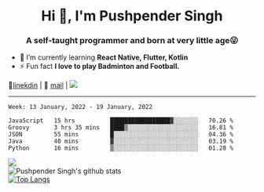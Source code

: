 <h1 align="center">Hi 👋, I'm Pushpender Singh</h1>
<h3 align="center">A self-taught programmer and born at very little age😜</h3>

- 🌱 I’m currently learning **React Native, Flutter, Kotlin**
- ⚡ Fun fact **I love to play Badminton and Football.**

👔[linekdin](https://www.linkedin.com/in/pushpender-singh-240061202/) | 📧 [mail](mailto:pushpendersingh@p2devs.com) | ![](https://komarev.com/ghpvc/?username=pushpender-singh-ap&color=blue)


---

<!--START_SECTION:waka-->
```text
Week: 13 January, 2022 - 19 January, 2022

JavaScript   15 hrs          █████████████████▓░░░░░░░   70.26 % 
Groovy       3 hrs 35 mins   ████▒░░░░░░░░░░░░░░░░░░░░   16.81 % 
JSON         55 mins         █░░░░░░░░░░░░░░░░░░░░░░░░   04.36 % 
Java         40 mins         ▓░░░░░░░░░░░░░░░░░░░░░░░░   03.19 % 
Python       16 mins         ▒░░░░░░░░░░░░░░░░░░░░░░░░   01.28 % 
```
<!--END_SECTION:waka-->

<img align="left" src="https://github-readme-streak-stats.herokuapp.com/?user=pushpender-singh-ap&theme=dark" /></br>
![Pushpender Singh's github stats](https://github-readme-stats.vercel.app/api?username=pushpender-singh-ap&show_icons=true&theme=radical&count_private=true)</br>
[![Top Langs](https://github-readme-stats.vercel.app/api/top-langs/?username=pushpender-singh-ap&theme=radical)](https://github.com/pushpender-singh-ap/github-readme-stats)
